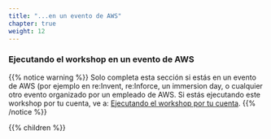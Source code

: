 ```yaml
---
title: "...en un evento de AWS"
chapter: true
weight: 12
---
```


### Ejecutando el workshop en un evento de AWS

{{% notice warning %}}
Solo completa esta sección si estás en un evento de AWS (por ejemplo en re:Invent, re:Inforce, un immersion day, o cualquier otro evento organizado por un empleado de AWS. Si estás ejecutando este workshop por tu cuenta, ve a: [Ejecutando el workshop por tu cuenta](../getting-started/self-paced.html).
{{% /notice %}}

{{% children %}}
